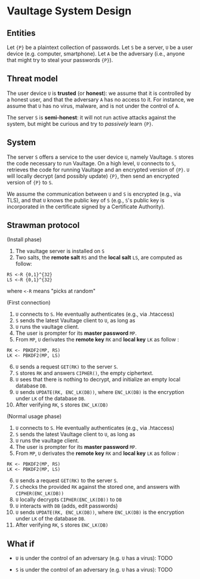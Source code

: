 # Vaultage System Design

## Entities

Let `{P}` be a plaintext collection of passwords.
Let `S` be a server, `U` be a user device (e.g. computer, smartphone).
Let `A` be the adversary (i.e., anyone that might try to steal your passwords `{P}`).

## Threat model

The user device `U` is **trusted** (or **honest**): we assume that it is controlled by a honest user, and that the adversary `A` has no access to it. For instance, we assume that `U` has no virus, malware, and is not under the control of `A`.

The server `S` is **semi-honest**: it will not run active attacks against the system, but might be curious and try to *passively* learn `{P}`.

## System

The server `S` offers a service to the user device `U`, namely Vaultage. `S` stores the code necessary to run Vaultage. On a high level, `U` connects to `S`, retrieves the code for running Vaultage and an encrypted version of `{P}`. `U` will locally decrypt (and possibly update) `{P}`, then send an encrypted version of `{P}` to `S`.

We assume the communication between `U` and `S` is encrypted (e.g., via TLS), and that `U` knows the public key of `S` (e.g., `S`'s public key is incorporated in the certificate signed by a Certificate Authority).

## Strawman protocol

(Install phase)
1) The vaultage server is installed on `S`
2) Two salts, the **remote salt** `RS` and the **local salt** `LS`, are computed as follow:
```
RS <-R {0,1}^{32}
LS <-R {0,1}^{32}
```
where `<-R` means "picks at random"

(First connection)
1) `U` connects to `S`. He eventually authenticates (e.g., via .htaccess)
2) `S` sends the latest Vaultage client to `U`, as long as 
3) `U` runs the vaultage client.
4) The user is prompter for its **master password** `MP`.
5) From `MP`, `U` derivates the **remote key** `RK` and **local key** `LK` as follow :
```
RK <- PBKDF2(MP, RS)
LK <- PBKDF2(MP, LS)
```
6) `U` sends a request `GET(RK)` to the server `S`.
7) `S` stores `RK` and answers `CIPHER()`, the empty ciphertext.
8) `U` sees that there is nothing to decrypt, and initialize an empty local database `DB`.
10) `U` sends `UPDATE(RK, ENC_LK(DB))`, where `ENC_LK(DB)` is the encryption under `LK` of the database `DB`.
11) After verifying `RK`, `S` stores `ENC_LK(DB)`

(Normal usage phase)
1) `U` connects to `S`. He eventually authenticates (e.g., via .htaccess)
2) `S` sends the latest Vaultage client to `U`, as long as 
3) `U` runs the vaultage client.
4) The user is prompter for its **master password** `MP`.
5) From `MP`, `U` derivates the **remote key** `RK` and **local key** `LK` as follow :
```
RK <- PBKDF2(MP, RS)
LK <- PBKDF2(MP, LS)
```
6) `U` sends a request `GET(RK)` to the server `S`.
7) `S` checks the provided `RK` against the stored one, and answers with `CIPHER(ENC_LK(DB))`
8) `U` locally decrypts `CIPHER(ENC_LK(DB))` to `DB`
9) `U` interacts with `DB` (adds, edit passwords)
10) `U` sends `UPDATE(RK, ENC_LK(DB))`, where `ENC_LK(DB)` is the encryption under `LK` of the database `DB`.
11) After verifying `RK`, `S` stores `ENC_LK(DB)`

## What if

- `U` is under the control of an adversary (e.g. `U` has a virus): TODO

- `S` is under the control of an adversary (e.g. `U` has a virus): TODO